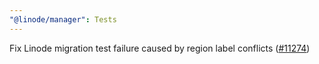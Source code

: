 ```yaml
---
"@linode/manager": Tests
---
```


Fix Linode migration test failure caused by region label conflicts ([#11274](https://github.com/linode/manager/pull/11274))
